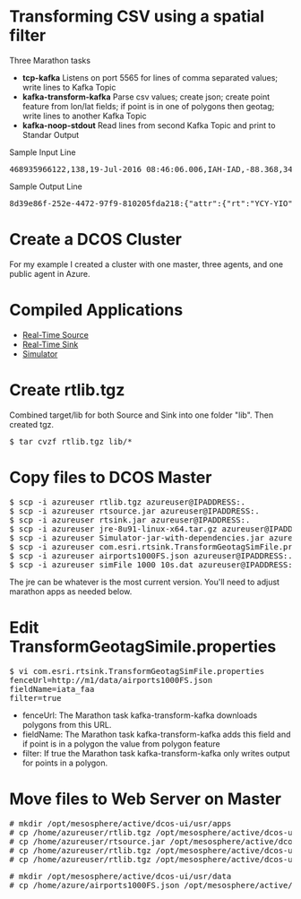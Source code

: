 <h1>Transforming CSV using a spatial filter</h1>

Three Marathon tasks 
- <b>tcp-kafka</b> Listens on port 5565 for lines of comma separated values; write lines to Kafka Topic 
- <b>kafka-transform-kafka</b> Parse csv values; create json; create point feature from lon/lat fields; if point is in one of polygons then geotag; write lines to another Kafka Topic
- <b>kafka-noop-stdout</b> Read lines from second Kafka Topic and print to Standar Output 

Sample Input Line
<pre>
468935966122,138,19-Jul-2016 08:46:06.006,IAH-IAD,-88.368,34.02488,238.75427650928157,57.53489
</pre>

Sample Output Line
<pre>
8d39e86f-252e-4472-97f9-810205fda218:{"attr":{"rt":"YCY-YIO","dtg":"19-Jul-2016 08:49:29.029","spd":295.15789708093814,"brg":-57.96348,"tm":1468936169220,"id":551,"geotag":"YIO"},"geom":{"x":-77.80259,"y":72.65293,"spatialReference":{"wkid":4326}}}
</pre>


<h1> Create a DCOS Cluster </h1>

For my example I created a cluster with one master, three agents, and one public agent in Azure.

<h1> Compiled Applications </h1>

- <a href="https://github.com/david618/rtsource">Real-Time Source</a> 
- <a href="https://github.com/david618/rtsink">Real-Time Sink</a>
- <a href="https://github.com/david618/Simulator">Simulator</a> 

<h1> Create rtlib.tgz </h1>

Combined target/lib for both Source and Sink into one folder "lib".  Then created tgz.

<pre>$ tar cvzf rtlib.tgz lib/*</pre>

<h1> Copy files to DCOS Master </h1>

<pre>
$ scp -i azureuser rtlib.tgz azureuser@IPADDRESS:. 
$ scp -i azureuser rtsource.jar azureuser@IPADDRESS:. 
$ scp -i azureuser rtsink.jar azureuser@IPADDRESS:.
$ scp -i azureuser jre-8u91-linux-x64.tar.gz azureuser@IPADDRESS:.  
$ scp -i azureuser Simulator-jar-with-dependencies.jar azureuser@IPADDRESS:. 
$ scp -i azureuser com.esri.rtsink.TransformGeotagSimFile.properties azureuser@IPADDRESS:. 
$ scp -i azureuser airports1000FS.json azureuser@IPADDRESS:. 
$ scp -i azureuser simFile_1000_10s.dat azureuser@IPADDRESS:. 
</pre>

The jre can be whatever is the most current version.  You'll need to adjust marathon apps as needed below.

<h1> Edit TransformGeotagSimile.properties </h1>

<pre>
$ vi com.esri.rtsink.TransformGeotagSimFile.properties
fenceUrl=http://m1/data/airports1000FS.json
fieldName=iata_faa
filter=true
</pre>

- fenceUrl: The Marathon task kafka-transform-kafka downloads polygons from this URL.
- fieldName: The Marathon task kafka-transform-kafka adds this field and if point is in a polygon the value from polygon feature
- filter: If true the Marathon task kafka-transform-kafka only writes output for points in a polygon. 

<h1> Move files to Web Server on Master </h1>

<pre>
# mkdir /opt/mesosphere/active/dcos-ui/usr/apps
# cp /home/azureuser/rtlib.tgz /opt/mesosphere/active/dcos-ui/usr/apps/
# cp /home/azureuser/rtsource.jar /opt/mesosphere/active/dcos-ui/usr/apps/
# cp /home/azureuser/rtlib.tgz /opt/mesosphere/active/dcos-ui/usr/apps/
# cp /home/azureuser/rtlib.tgz /opt/mesosphere/active/dcos-ui/usr/apps/
</pre>
<pre>
# mkdir /opt/mesosphere/active/dcos-ui/usr/data
# cp /home/azure/airports1000FS.json /opt/mesosphere/active/dcos-ui/usr/data/
</pre>
